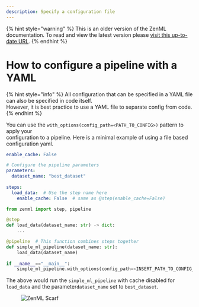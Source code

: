 ```yaml
---
description: Specify a configuration file
---
```


{% hint style="warning" %}
This is an older version of the ZenML documentation. To read and view the latest version please [visit this up-to-date URL](https://docs.zenml.io).
{% endhint %}


# How to configure a pipeline with a YAML

{% hint style="info" %}
All configuration that can be specified in a YAML file can also be specified in code itself.\
However, it is best practice to use a YAML file to separate config from code.
{% endhint %}

You can use the `with_options(config_path=<PATH_TO_CONFIG>)` pattern to apply your\
configuration to a pipeline. Here is a minimal example of using a file based configuration yaml.

```yaml
enable_cache: False

# Configure the pipeline parameters
parameters:
  dataset_name: "best_dataset"  
  
steps:
  load_data:  # Use the step name here
    enable_cache: False  # same as @step(enable_cache=False)
```

```python
from zenml import step, pipeline

@step
def load_data(dataset_name: str) -> dict:
    ...

@pipeline  # This function combines steps together 
def simple_ml_pipeline(dataset_name: str):
    load_data(dataset_name)
    
if __name__=="__main__":
    simple_ml_pipeline.with_options(config_path=<INSERT_PATH_TO_CONFIG_YAML>)()
```

The above would run the `simple_ml_pipeline` with cache disabled for `load_data` and the parameter`dataset_name` set to `best_dataset`.

<figure><img src="https://static.scarf.sh/a.png?x-pxid=f0b4f458-0a54-4fcd-aa95-d5ee424815bc" alt="ZenML Scarf"><figcaption></figcaption></figure>
